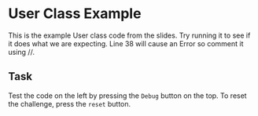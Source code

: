 # User Class Example

This is the example User class code from the slides. Try running it to see if it does what we are expecting. Line 38 will cause an Error so comment it using //.

## Task

Test the code on the left by pressing the `Debug` button on the top. To reset the challenge, press the `reset` button.

